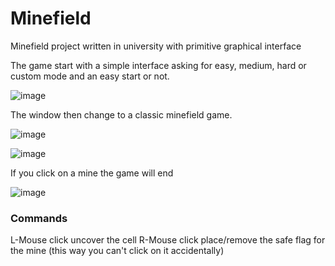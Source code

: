 # Minefield
Minefield project written in university with primitive graphical interface

The game start with a simple interface asking for easy, medium, hard or custom mode and an easy start or not.

![image](https://user-images.githubusercontent.com/31776951/193480373-5f6695be-86f2-492f-ac4f-d75a5072a95b.png)

The window then change to a classic minefield game.

![image](https://user-images.githubusercontent.com/31776951/193480392-05366466-ddbf-4c13-9d95-0a536f58af9b.png)

![image](https://user-images.githubusercontent.com/31776951/193480405-26302912-3fe3-4ab1-b82e-9aba5dd1ce1e.png)

If you click on a mine the game will end

![image](https://user-images.githubusercontent.com/31776951/193480427-542e002f-fbfd-42ee-86f9-9d6553d8be9c.png)



### Commands
L-Mouse click uncover the cell
R-Mouse click place/remove the safe flag for the mine (this way you can't click on it accidentally)
